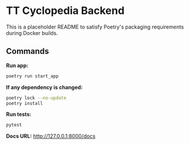 # TT Cyclopedia Backend

This is a placeholder README to satisfy Poetry's packaging requirements during Docker builds.

## Commands

**Run app:**
```bash
poetry run start_app
```

**If any dependency is changed:**
```bash
poetry lock --no-update
poetry install
```

**Run tests:**
```bash
pytest
```

**Docs URL:**
http://127.0.0.1:8000/docs